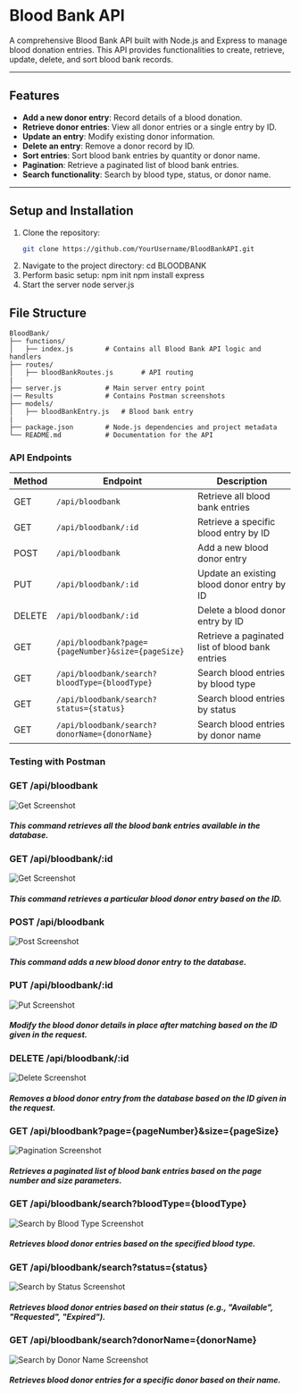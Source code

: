 # Blood Bank API

A comprehensive Blood Bank API built with Node.js and Express to manage blood donation entries. This API provides functionalities to create, retrieve, update, delete, and sort blood bank records.

---

## Features

- **Add a new donor entry**: Record details of a blood donation.
- **Retrieve donor entries**: View all donor entries or a single entry by ID.
- **Update an entry**: Modify existing donor information.
- **Delete an entry**: Remove a donor record by ID.
- **Sort entries**: Sort blood bank entries by quantity or donor name.
- **Pagination**: Retrieve a paginated list of blood bank entries.
- **Search functionality**: Search by blood type, status, or donor name.

---
## Setup and Installation

1. Clone the repository:
   ```bash
   git clone https://github.com/YourUsername/BloodBankAPI.git
2. Navigate to the project directory:
    cd BLOODBANK
3. Perform basic setup:
    npm init
    npm install express
4. Start the server
    node server.js

## File Structure

```plaintext
BloodBank/
├── functions/
│   ├── index.js        # Contains all Blood Bank API logic and handlers
├── routes/
│   ├── bloodBankRoutes.js       # API routing 
|
├── server.js           # Main server entry point
|── Results             # Contains Postman screenshots
├── models/
│   ├── bloodBankEntry.js   # Blood bank entry 
|
├── package.json        # Node.js dependencies and project metadata
└── README.md           # Documentation for the API
```

### API Endpoints

| Method | Endpoint                                     | Description                                  |
|--------|---------------------------------------------|----------------------------------------------|
| GET    | `/api/bloodbank`                            | Retrieve all blood bank entries              |
| GET    | `/api/bloodbank/:id`                        | Retrieve a specific blood entry by ID        |
| POST   | `/api/bloodbank`                            | Add a new blood donor entry                  |
| PUT    | `/api/bloodbank/:id`                        | Update an existing blood donor entry by ID   |
| DELETE | `/api/bloodbank/:id`                        | Delete a blood donor entry by ID             |
| GET    | `/api/bloodbank?page={pageNumber}&size={pageSize}` | Retrieve a paginated list of blood bank entries |
| GET    | `/api/bloodbank/search?bloodType={bloodType}` | Search blood entries by blood type           |
| GET    | `/api/bloodbank/search?status={status}`      | Search blood entries by status               |
| GET    | `/api/bloodbank/search?donorName={donorName}` | Search blood entries by donor name           |



### Testing with Postman

### GET /api/bloodbank
![Get Screenshot](Results/GET-all.png)
##### This command retrieves all the blood bank entries available in the database.

### GET /api/bloodbank/:id
![Get Screenshot](Results/GET-id.png)
##### This command retrieves a particular blood donor entry based on the ID.

### POST /api/bloodbank
![Post Screenshot](Results/POST.png)
##### This command adds a new blood donor entry to the database.

### PUT /api/bloodbank/:id
![Put Screenshot](Results/PUT.png)
##### Modify the blood donor details in place after matching based on the ID given in the request.

### DELETE /api/bloodbank/:id
![Delete Screenshot](Results/DELETE.png)
##### Removes a blood donor entry from the database based on the ID given in the request.

### GET /api/bloodbank?page={pageNumber}&size={pageSize}
![Pagination Screenshot](Results/PAGINATION.png)
##### Retrieves a paginated list of blood bank entries based on the page number and size parameters.

### GET /api/bloodbank/search?bloodType={bloodType}
![Search by Blood Type Screenshot](Results/SEARCH-blggrp.png)
##### Retrieves blood donor entries based on the specified blood type.

### GET /api/bloodbank/search?status={status}
![Search by Status Screenshot](Results/SEARCH-status.png)
##### Retrieves blood donor entries based on their status (e.g., "Available", "Requested", "Expired").

### GET /api/bloodbank/search?donorName={donorName}
![Search by Donor Name Screenshot](Results/SEARCH-name.png)
##### Retrieves blood donor entries for a specific donor based on their name.
